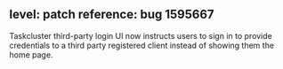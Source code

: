 level: patch
reference: bug 1595667
---
Taskcluster third-party login  UI now instructs users to sign in to provide credentials to a third party registered client instead of showing them the home page.

